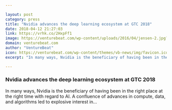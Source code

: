 ```yaml
---

layout: post
category: press
title: "Nvidia advances the deep learning ecosystem at GTC 2018"
date: 2018-04-12 21:27:03
link: https://vrhk.co/2HxpFf1
image: https://venturebeat.com/wp-content/uploads/2016/04/jensen-2.jpg?fit=1200%2C596&strip=all
domain: venturebeat.com
author: "VentureBeat"
icon: https://venturebeat.com/wp-content/themes/vb-news/img/favicon.ico
excerpt: "In many ways, Nvidia is the beneficiary of having been in the right place at the right time with regard to AI. A confluence of advances in compute, data, and algorithms led to explosive interest in…"

---
```


### Nvidia advances the deep learning ecosystem at GTC 2018

In many ways, Nvidia is the beneficiary of having been in the right place at the right time with regard to AI. A confluence of advances in compute, data, and algorithms led to explosive interest in…